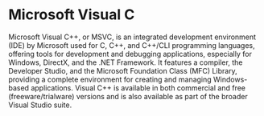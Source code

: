 # Microsoft Visual C
Microsoft Visual C++, or MSVC, is an integrated development environment (IDE) by Microsoft used for C, C++, and C++/CLI programming languages, offering tools for development and debugging applications, especially for Windows, DirectX, and the .NET Framework. It features a compiler, the Developer Studio, and the Microsoft Foundation Class (MFC) Library, providing a complete environment for creating and managing Windows-based applications. Visual C++ is available in both commercial and free (freeware/trialware) versions and is also available as part of the broader Visual Studio suite.
